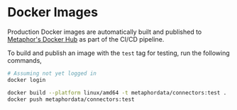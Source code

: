 # Docker Images

Production Docker images are automatically built and published to [Metaphor's Docker Hub](https://hub.docker.com/r/metaphordata/connectors) as part of the CI/CD pipeline.

To build and publish an image with the `test` tag for testing, run the following commands,

```sh
# Assuming not yet logged in
docker login

docker build --platform linux/amd64 -t metaphordata/connectors:test .
docker push metaphordata/connectors:test
```
